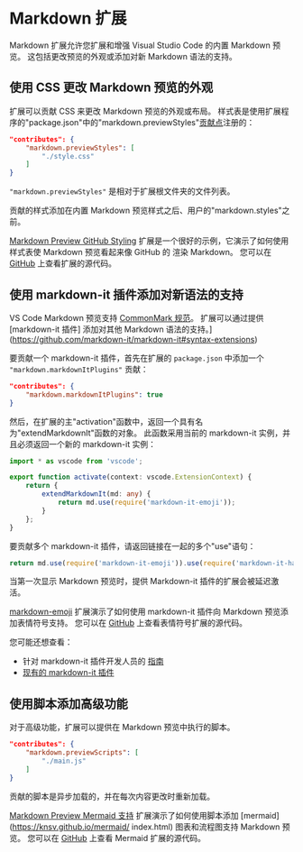 # Markdown 扩展

Markdown 扩展允许您扩展和增强 Visual Studio Code 的内置 Markdown 预览。 这包括更改预览的外观或添加对新 Markdown 语法的支持。

## 使用 CSS 更改 Markdown 预览的外观

扩展可以贡献 CSS 来更改 Markdown 预览的外观或布局。 样式表是使用扩展程序的"package.json"中的"markdown.previewStyles"[贡献点](https://code.visualstudio.com/api/references/contribution-points)注册的：

```json
"contributes": {
    "markdown.previewStyles": [
        "./style.css"
    ]
}
```

`"markdown.previewStyles"` 是相对于扩展根文件夹的文件列表。

贡献的样式添加在内置 Markdown 预览样式之后、用户的"markdown.styles"之前。

[Markdown Preview GitHub Styling](https://marketplace.visualstudio.com/items?itemName=bierner.markdown-preview-github-styles) 扩展是一个很好的示例，它演示了如何使用样式表使 Markdown 预览看起来像 GitHub 的 渲染 Markdown。 您可以在 [GitHub](https://github.com/mjbvz/vscode-github-markdown-preview-style) 上查看扩展的源代码。

## 使用 markdown-it 插件添加对新语法的支持

VS Code Markdown 预览支持 [CommonMark 规范](https://spec.commonmark.org)。 扩展可以通过提供 [markdown-it 插件] 添加对其他 Markdown 语法的支持。](https://github.com/markdown-it/markdown-it#syntax-extensions)

要贡献一个 markdown-it 插件，首先在扩展的 `package.json` 中添加一个 `"markdown.markdownItPlugins"` 贡献：

```json
"contributes": {
    "markdown.markdownItPlugins": true
}
```

然后，在扩展的主"activation"函数中，返回一个具有名为"extendMarkdownIt"函数的对象。 此函数采用当前的 markdown-it 实例，并且必须返回一个新的 markdown-it 实例：

```ts
import * as vscode from 'vscode';

export function activate(context: vscode.ExtensionContext) {
    return {
        extendMarkdownIt(md: any) {
            return md.use(require('markdown-it-emoji'));
        }
    };
}
```

要贡献多个 markdown-it 插件，请返回链接在一起的多个"use"语句：

```ts
return md.use(require('markdown-it-emoji')).use(require('markdown-it-hashtag'));
```

当第一次显示 Markdown 预览时，提供 Markdown-it 插件的扩展会被延迟激活。

[markdown-emoji](https://marketplace.visualstudio.com/items?itemName=bierner.markdown-emoji) 扩展演示了如何使用 markdown-it 插件向 Markdown 预览添加表情符号支持。 您可以在 [GitHub](https://github.com/mjbvz/vscode-markdown-emoji) 上查看表情符号扩展的源代码。

您可能还想查看：

-   针对 markdown-it 插件开发人员的 [指南](https://github.com/markdown-it/markdown-it/blob/master/docs/development.md)
-   [现有的 markdown-it 插件](https://www.npmjs.com/browse/keyword/markdown-it-plugin)

## 使用脚本添加高级功能

对于高级功能，扩展可以提供在 Markdown 预览中执行的脚本。

```json
"contributes": {
    "markdown.previewScripts": [
        "./main.js"
    ]
}
```

贡献的脚本是异步加载的，并在每次内容更改时重新加载。

[Markdown Preview Mermaid 支持](https://marketplace.visualstudio.com/items?itemName=bierner.markdown-mermaid) 扩展演示了如何使用脚本添加 [mermaid](https://knsv.github.io/mermaid/ index.html) 图表和流程图支持 Markdown 预览。 您可以在 [GitHub](https://github.com/mjbvz/vscode-markdown-mermaid) 上查看 Mermaid 扩展的源代码。
